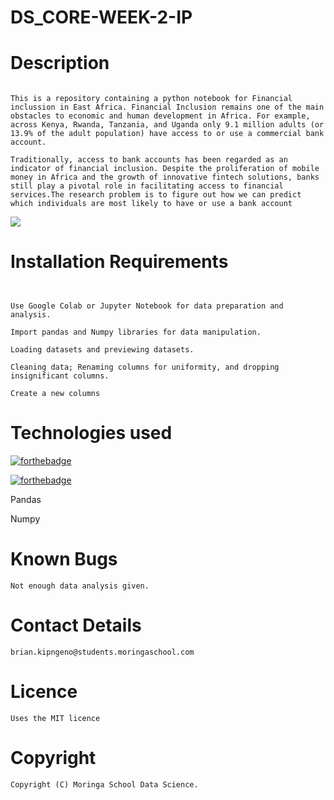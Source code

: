 # DS_CORE-WEEK-2-IP
# Description #
```

This is a repository containing a python notebook for Financial inclussion in East Africa. Financial Inclusion remains one of the main obstacles to economic and human development in Africa. For example, across Kenya, Rwanda, Tanzania, and Uganda only 9.1 million adults (or 13.9% of the adult population) have access to or use a commercial bank account.

Traditionally, access to bank accounts has been regarded as an indicator of financial inclusion. Despite the proliferation of mobile money in Africa and the growth of innovative fintech solutions, banks still play a pivotal role in facilitating access to financial services.The research problem is to figure out how we can predict which individuals are most likely to have or use a bank account

```

![](https://forthebadge.com/images/badges/check-it-out.svg)

# Installation Requirements
```


Use Google Colab or Jupyter Notebook for data preparation and analysis.

Import pandas and Numpy libraries for data manipulation.

Loading datasets and previewing datasets.

Cleaning data; Renaming columns for uniformity, and dropping insignificant columns.

Create a new columns
```

# Technologies used

[![forthebadge](https://forthebadge.com/images/badges/made-with-python.svg)](https://forthebadge.com) 

[![forthebadge](https://forthebadge.com/images/badges/uses-git.svg)](https://forthebadge.com)

Pandas

Numpy

# Known Bugs
```
Not enough data analysis given.

```

# Contact Details
```
brian.kipngeno@students.moringaschool.com
```
# Licence
```
Uses the MIT licence
```
# Copyright
```
Copyright (C) Moringa School Data Science.
```

